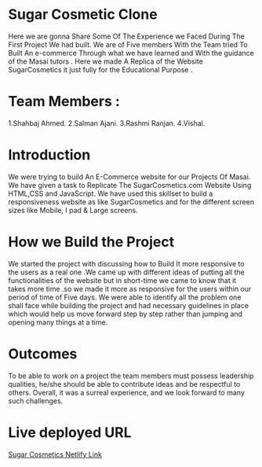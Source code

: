 # Sugar Cosmetic Clone
Here we are gonna Share Some Of The Experience we Faced During The First Project We had built. We are of Five members With the Team tried To Built An e-commerce Through what we have learned and With the guidance of the Masai tutors . Here we made A Replica of the Website SugarCosmetics it just fully for the Educational Purpose .

# Team Members :
1.Shahbaj Ahmed.
2.Salman Ajani.
3.Rashmi Ranjan.
4.Vishal.



# Introduction
We were trying to build An E-Commerce website for our Projects Of Masai. We have given a task to Replicate The SugarCosmetics.com Website Using HTML,CSS and JavaScript. We have used this skillset to build a responsiveness website as like SugarCosmetics and for the different screen sizes like Mobile, I pad & Large screens.

# How we Build the Project
We started the project with discussing how to Build It more responsive to the users as a real one .We came up with different ideas of putting all the functionalities of the website but in short-time we came to know that it takes more time .so we made it more as responsive for the users within our period of time of Five days. We were able to identify all the problem one shall face while building the project and had necessary guidelines in place which would help us move forward step by step rather than jumping and opening many things at a time.

# Outcomes
To be able to work on a project the team members must possess leadership qualities, he/she should be able to contribute ideas and be respectful to others.
Overall, it was a surreal experience, and we look forward to many such challenges.

# Live deployed URL

[Sugar Cosmetics Netlify Link](https://sugarcosmeticsshahbajahmedfw180275.netlify.app/)
